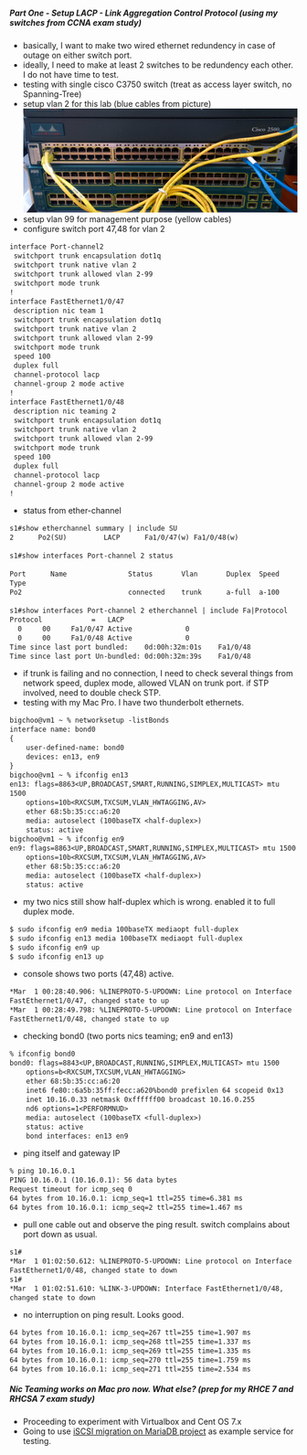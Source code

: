 ##### Part One - Setup LACP - Link Aggregation Control Protocol (using my switches from CCNA exam study)
* basically, I want to make two wired ethernet redundency in case of outage on either switch port.
* ideally, I need to make at least 2 switches to be redundency each other. I do not have time to test.
* testing with single cisco C3750 switch (treat as access layer switch, no Spanning-Tree)
* setup vlan 2 for this lab (blue cables from picture)
![bond0](https://github.com/boonchu/opslab/blob/master/daily_linux/bond0.png)
* setup vlan 99 for management purpose (yellow cables)
* configure switch port 47,48 for vlan 2
```
interface Port-channel2
 switchport trunk encapsulation dot1q
 switchport trunk native vlan 2
 switchport trunk allowed vlan 2-99
 switchport mode trunk
!
interface FastEthernet1/0/47
 description nic team 1
 switchport trunk encapsulation dot1q
 switchport trunk native vlan 2
 switchport trunk allowed vlan 2-99
 switchport mode trunk
 speed 100
 duplex full
 channel-protocol lacp
 channel-group 2 mode active
!
interface FastEthernet1/0/48
 description nic teaming 2
 switchport trunk encapsulation dot1q
 switchport trunk native vlan 2
 switchport trunk allowed vlan 2-99
 switchport mode trunk
 speed 100
 duplex full
 channel-protocol lacp
 channel-group 2 mode active
!
```
* status from ether-channel
```
s1#show etherchannel summary | include SU
2      Po2(SU)         LACP      Fa1/0/47(w) Fa1/0/48(w)

s1#show interfaces Port-channel 2 status

Port      Name               Status       Vlan       Duplex  Speed Type
Po2                          connected    trunk      a-full  a-100

s1#show interfaces Port-channel 2 etherchannel | include Fa|Protocol
Protocol            =   LACP
  0     00     Fa1/0/47 Active             0
  0     00     Fa1/0/48 Active             0
Time since last port bundled:    0d:00h:32m:01s    Fa1/0/48
Time since last port Un-bundled: 0d:00h:32m:39s    Fa1/0/48
```
* if trunk is failing and no connection, I need to check several things from network speed, 
duplex mode, allowed VLAN on trunk port. if STP involved, need to double check STP.
* testing with my Mac Pro. I have two thunderbolt ethernets. 
```
bigchoo@vm1 ~ % networksetup -listBonds
interface name: bond0
{
	user-defined-name: bond0
	devices: en13, en9
}
bigchoo@vm1 ~ % ifconfig en13
en13: flags=8863<UP,BROADCAST,SMART,RUNNING,SIMPLEX,MULTICAST> mtu 1500
	options=10b<RXCSUM,TXCSUM,VLAN_HWTAGGING,AV>
	ether 68:5b:35:cc:a6:20
	media: autoselect (100baseTX <half-duplex>)
	status: active
bigchoo@vm1 ~ % ifconfig en9
en9: flags=8863<UP,BROADCAST,SMART,RUNNING,SIMPLEX,MULTICAST> mtu 1500
	options=10b<RXCSUM,TXCSUM,VLAN_HWTAGGING,AV>
	ether 68:5b:35:cc:a6:20
	media: autoselect (100baseTX <half-duplex>)
	status: active
```
* my two nics still show half-duplex which is wrong. enabled it to full duplex mode.
```
$ sudo ifconfig en9 media 100baseTX mediaopt full-duplex
$ sudo ifconfig en13 media 100baseTX mediaopt full-duplex
$ sudo ifconfig en9 up
$ sudo ifconfig en13 up
```
* console shows two ports (47,48) active.
```
*Mar  1 00:28:40.906: %LINEPROTO-5-UPDOWN: Line protocol on Interface FastEthernet1/0/47, changed state to up
*Mar  1 00:28:49.798: %LINEPROTO-5-UPDOWN: Line protocol on Interface FastEthernet1/0/48, changed state to up
```
* checking bond0 (two ports nics teaming; en9 and en13)
```
% ifconfig bond0
bond0: flags=8843<UP,BROADCAST,RUNNING,SIMPLEX,MULTICAST> mtu 1500
	options=b<RXCSUM,TXCSUM,VLAN_HWTAGGING>
	ether 68:5b:35:cc:a6:20
	inet6 fe80::6a5b:35ff:fecc:a620%bond0 prefixlen 64 scopeid 0x13
	inet 10.16.0.33 netmask 0xffffff00 broadcast 10.16.0.255
	nd6 options=1<PERFORMNUD>
	media: autoselect (100baseTX <full-duplex>)
	status: active
	bond interfaces: en13 en9
```
* ping itself and gateway IP
```
% ping 10.16.0.1
PING 10.16.0.1 (10.16.0.1): 56 data bytes
Request timeout for icmp_seq 0
64 bytes from 10.16.0.1: icmp_seq=1 ttl=255 time=6.381 ms
64 bytes from 10.16.0.1: icmp_seq=2 ttl=255 time=1.467 ms
```
* pull one cable out and observe the ping result. switch complains about port down as usual.
```
s1#
*Mar  1 01:02:50.612: %LINEPROTO-5-UPDOWN: Line protocol on Interface FastEthernet1/0/48, changed state to down
s1#
*Mar  1 01:02:51.610: %LINK-3-UPDOWN: Interface FastEthernet1/0/48, changed state to down
```
* no interruption on ping result. Looks good.
```
64 bytes from 10.16.0.1: icmp_seq=267 ttl=255 time=1.907 ms
64 bytes from 10.16.0.1: icmp_seq=268 ttl=255 time=1.337 ms
64 bytes from 10.16.0.1: icmp_seq=269 ttl=255 time=1.335 ms
64 bytes from 10.16.0.1: icmp_seq=270 ttl=255 time=1.759 ms
64 bytes from 10.16.0.1: icmp_seq=271 ttl=255 time=2.534 ms
```
##### Nic Teaming works on Mac pro now. What else? (prep for my RHCE 7 and RHCSA 7 exam study)
  * Proceeding to experiment with Virtualbox and Cent OS 7.x
  * Going to use [iSCSI migration on MariaDB project](https://github.com/boonchu/opslab/blob/master/daily_linux/Case7.md) as example service for testing.
